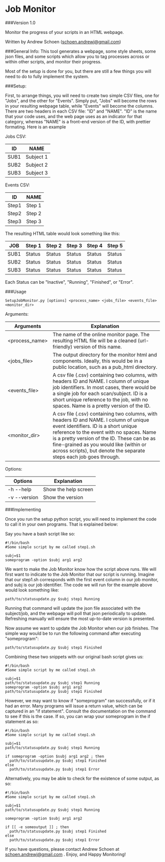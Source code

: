 # Job Monitor
###Version 1.0

Monitor the progress of your scripts in an HTML webpage.

Written by Andrew Schoen (schoen.andrewj@gmail.com)


###General Info:
This tool generates a webpage, some style sheets, some json files, and some scripts
which allow you to tag processes across or within other scripts, and monitor their progress.

Most of the setup is done for you, but there are still a few things you will
need to do to fully implement the system. 

###Setup:

First, to arrange things, you will need to create two simple CSV files, one for "Jobs", and
the other for "Events". Simply put, "Jobs" will become the rows in your resulting webpage table,
while "Events" will become the columns. There are two headers in each CSV file: "ID" and "NAME".
"ID" is the name that your code uses, and the web page uses as an indicator for that category, 
whereas "NAME" is a front-end version of the ID, with prettier formating. Here is an example

Jobs CSV:

| ID   | NAME       |
|------|------------|
| SUB1 | Subject 1  |
| SUB2 | Subject 2  |
| SUB3 | Subject 3  |

Events CSV:

| ID    | NAME    |
|-------|---------|
| Step1 | Step 1  |
| Step2 | Step 2  |
| Step3 | Step 3  |

The resulting HTML table would look something like this:

| JOB  | Step 1 | Step 2 | Step 3 | Step 4 | Step 5 |
|------|--------|--------|--------|--------|--------|
| SUB1 | Status | Status | Status | Status | Status |
| SUB2 | Status | Status | Status | Status | Status |
| SUB3 | Status | Status | Status | Status | Status |

Each Status can be "Inactive", "Running", "Finished", or "Error".

###Usage
```
SetupJobMonitor.py [options] <process_name> <jobs_file> <events_file> <monitor_dir>
```
Arguments:

| Arguments      | Explanation |
|----------------|-------------|
| <process_name> | The name of the online monitor page. The resulting HTML file will be a cleaned (url-friendly) version of this name. |
| <jobs_file>    | The output directory for the monitor html and components. Ideally, this would be in a public location, such as a pub_html directory. |
| <events_file>  | A csv file (.csv) containing two columns, with headers ID and NAME. I column of unique job identifiers. In most cases, there would be a single job for each scan/subject. ID is a short unique reference to the job, with no spaces. Name is a pretty version of the ID. |
| <monitor_dir>  | A csv file (.csv) containing two columns, with headers ID and NAME. I column of unique event identifiers. ID is a short unique reference to the event with no spaces. Name is a pretty version of the ID. These can be as fine-grained as you would like (within or across scripts), but denote the separate steps each job goes through. |

Options:

| Options      | Explanation          |
|--------------|----------------------|
| -h --help    | Show the help screen |
| -v --version | Show the version     |

###Implementing

Once you run the setup python script, you will need to implement the code to call it in your
own programs. That is explained below:

Say you have a bash script like so:
```
#!/bin/bash                              
#Some simple script by me called step1.sh

subj=$1                                  
someprogram -option $subj arg1 arg2      
```

We want to make the Job Monitor know how the script above runs. We will first want to indicate to
the Job Monitor that our script is running. Imagine that our step1.sh corresponds with the first
event column in our job monitor, and subj is our job identifier. The code we will run for the example
above would look something like:

```
path/to/statusupdate.py $subj step1 Running
```

Running that command will update the json file associated with the subject/job, and the webpage will
poll that json periodically to update. Refreshing manually will ensure the most up-to-date version is
presented.

Now assume we want to update the Job Monitor when our job finishes. The simple way would be to run the
following command after executing "someprogram":

```
path/to/statusupdate.py $subj step1 Finished
```

Combining these two snippets with our original bash script gives us:

```
#!/bin/bash                                 
#Some simple script by me called step1.sh   

subj=$1                                     
path/to/statusupdate.py $subj step1 Running 
someprogram -option $subj arg1 arg2         
path/to/statusupdate.py $subj step1 Finished
```

However, we may want to know if "someprogram" ran successfully, or if it had an error.
Many programs will issue a return value, which can be captured in an "if statement".
Consult the documentation on the command to see if this is the case. If so, you can wrap
your someprogram in the if statement as so:

```
#!/bin/bash                                   
#Some simple script by me called step1.sh     

subj=$1                                       
path/to/statusupdate.py $subj step1 Running   

if someprogram -option $subj arg1 arg2 ; then 
  path/to/statusupdate.py $subj step1 Finished
else                                          
  path/to/statusupdate.py $subj step1 Error   

```

Alternatively, you may be able to check for the existence of some output, as so:

```
#!/bin/bash
#Some simple script by me called step1.sh

subj=$1                                       
path/to/statusupdate.py $subj step1 Running   

someprogram -option $subj arg1 arg2

if [[ -e someoutput ]] ; then
  path/to/statusupdate.py $subj step1 Finished
else
  path/to/statusupdate.py $subj step1 Error
```

If you have questions, please contact Andrew Schoen at schoen.andrewj@gmail.com . Enjoy, and Happy Monitoring!
